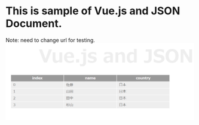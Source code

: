 <h1>This is sample of Vue.js and JSON Document.</h1>

Note: need to change url for testing.
<img src="https://github.com/rdbms-at-twitter/javascripts/blob/master/simple_json_get_vue/simple_json_get_vue.PNG" alt="Vue and JSON" title="vue">